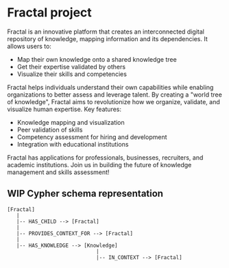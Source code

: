 # Fractal project

Fractal is an innovative platform that creates an interconnected digital repository of knowledge, mapping information and its dependencies. It allows users to:

- Map their own knowledge onto a shared knowledge tree
- Get their expertise validated by others
- Visualize their skills and competencies

Fractal helps individuals understand their own capabilities while enabling organizations to better assess and leverage talent. By creating a "world tree of knowledge", Fractal aims to revolutionize how we organize, validate, and visualize human expertise.
Key features:

- Knowledge mapping and visualization
- Peer validation of skills
- Competency assessment for hiring and development
- Integration with educational institutions

Fractal has applications for professionals, businesses, recruiters, and academic institutions. Join us in building the future of knowledge management and skills assessment!

## WIP Cypher schema representation

```
[Fractal]
   |
   |-- HAS_CHILD --> [Fractal]
   |
   |-- PROVIDES_CONTEXT_FOR --> [Fractal]
   |
   |-- HAS_KNOWLEDGE --> [Knowledge]
                             |
                             |-- IN_CONTEXT --> [Fractal]
```
